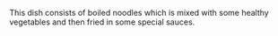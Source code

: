 This dish consists of boiled noodles which is mixed with some healthy vegetables and then fried in some special sauces.